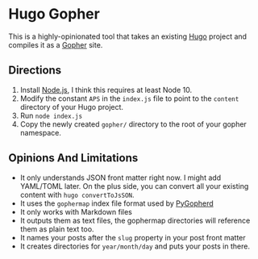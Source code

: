# Hugo Gopher

This is a highly-opinionated tool that takes an existing [Hugo](https://gohugo.io/) project and compiles it as a [Gopher](https://en.wikipedia.org/wiki/Gopher_(protocol)) site.

## Directions

1. Install [Node.js](https://nodejs.org/), I think this requires at least Node 10.
2. Modify the constant `APS` in the `index.js` file to point to the `content` directory of your Hugo project.
3. Run `node index.js`
4. Copy the newly created `gopher/` directory to the root of your gopher namespace.

## Opinions And Limitations

* It only understands JSON front matter right now. I might add YAML/TOML later. On the plus side, you can convert all your existing content with `hugo convertToJsSON`.
* It uses the `gophermap` index file format used by [PyGopherd](http://gopher.quux.org:70/devel/gopher/pygopherd)
* It only works with Markdown files
* It outputs them as text files, the gophermap directories will reference them as plain text too.
* It names your posts after the `slug` property in your post front matter
* It creates directories for `year/month/day` and puts your posts in there.
